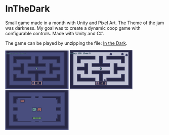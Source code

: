 # InTheDark

Small game made in a month with Unity and Pixel Art. The Theme of the jam was darkness. My goal was to create a dynamic coop game with configurable controls.
Made with Unity and C#.

The game can be played by unzipping the file: [In the Dark](https://github.com/marcelurpi/InTheDark/blob/master/Builds.zip).

<div>
<img src="https://github.com/marcelurpi/InTheDark/blob/master/screenshot1.PNG" alt="screenshot1" width="200"/>
<img src="https://github.com/marcelurpi/InTheDark/blob/master/screenshot2.PNG" alt="screenshot2" width="200"/>
<img src="https://github.com/marcelurpi/InTheDark/blob/master/screenshot3.PNG" alt="screenshot3" width="200"/>
</div>

